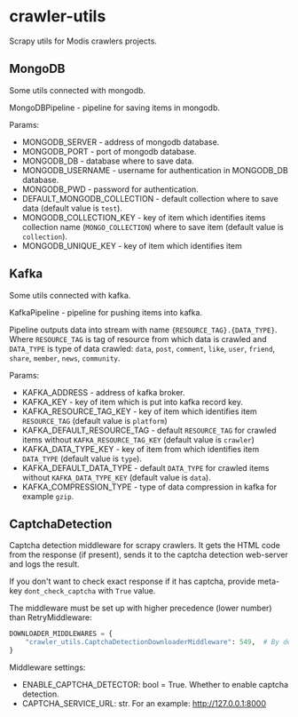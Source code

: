 # crawler-utils

Scrapy utils for Modis crawlers projects.

## MongoDB

Some utils connected with mongodb. 

MongoDBPipeline - pipeline for saving items in mongodb. 

Params:
* MONGODB_SERVER - address of mongodb database.
* MONGODB_PORT - port of mongodb database.
* MONGODB_DB - database where to save data.
* MONGODB_USERNAME - username for authentication in MONGODB_DB database.
* MONGODB_PWD - password for authentication.
* DEFAULT_MONGODB_COLLECTION - default collection where to save data (default value is `test`).
* MONGODB_COLLECTION_KEY - key of item which identifies items collection name (`MONGO_COLLECTION`)
 where to save item (default value is `collection`).
* MONGODB_UNIQUE_KEY - key of item which identifies item

## Kafka

Some utils connected with kafka. 

KafkaPipeline - pipeline for pushing items into kafka.

Pipeline outputs data into stream with name `{RESOURCE_TAG}.{DATA_TYPE}`.
Where `RESOURCE_TAG` is tag of resource from which data is crawled and `DATA_TYPE` is type of 
data crawled: `data`, `post`, `comment`, `like`, `user`, `friend`, `share`, `member`, `news`, 
`community`.

 Params:
* KAFKA_ADDRESS - address of kafka broker.
* KAFKA_KEY - key of item which is put into kafka record key.
* KAFKA_RESOURCE_TAG_KEY - key of item which identifies item `RESOURCE_TAG` (default value is `platform`)
* KAFKA_DEFAULT_RESOURCE_TAG - default `RESOURCE_TAG` for crawled items without `KAFKA_RESOURCE_TAG_KEY` (default value is `crawler`)
* KAFKA_DATA_TYPE_KEY - key of item from which identifies item `DATA_TYPE` (default value is `type`).
* KAFKA_DEFAULT_DATA_TYPE - default `DATA_TYPE` for crawled items without `KAFKA_DATA_TYPE_KEY` (default value is `data`).
* KAFKA_COMPRESSION_TYPE - type of data compression in kafka for example `gzip`.

## CaptchaDetection

Captcha detection middleware for scrapy crawlers.
It gets the HTML code from the response (if present), sends it to the captcha detection web-server
and logs the result.

If you don't want to check exact response if it has captcha, provide meta-key `dont_check_captcha`
with `True` value.

The middleware must be set up with higher precedence (lower number) than RetryMiddleware:
```python
DOWNLOADER_MIDDLEWARES = {
    "crawler_utils.CaptchaDetectionDownloaderMiddleware": 549,  # By default, RetryMiddleware has 550
}
```

Middleware settings:
* ENABLE_CAPTCHA_DETECTOR: bool = True. Whether to enable captcha detection.
* CAPTCHA_SERVICE_URL: str. For an example: http://127.0.0.1:8000
